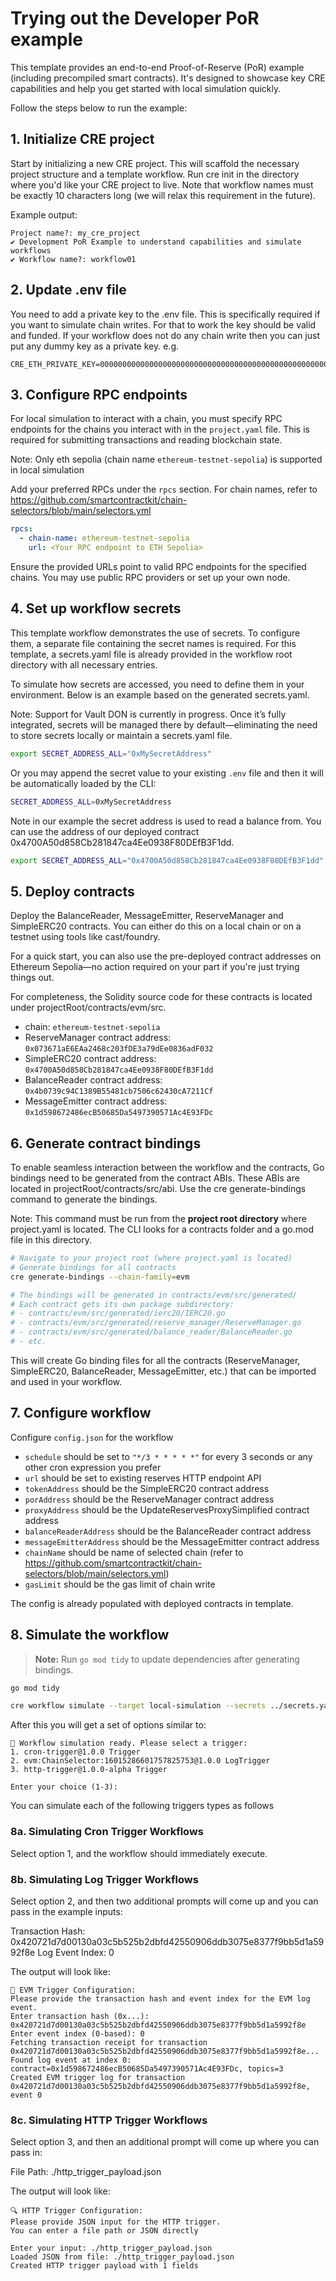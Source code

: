 # Trying out the Developer PoR example

This template provides an end-to-end Proof-of-Reserve (PoR) example (including precompiled smart contracts). It's designed to showcase key CRE capabilities and help you get started with local simulation quickly.

Follow the steps below to run the example:

## 1. Initialize CRE project

Start by initializing a new CRE project. This will scaffold the necessary project structure and a template workflow. Run cre init in the directory where you'd like your CRE project to live. Note that workflow names must be exactly 10 characters long (we will relax this requirement in the future).

Example output:
```
Project name?: my_cre_project
✔ Development PoR Example to understand capabilities and simulate workflows
✔ Workflow name?: workflow01
```

## 2. Update .env file

You need to add a private key to the .env file. This is specifically required if you want to simulate chain writes. For that to work the key should be valid and funded.
If your workflow does not do any chain write then you can just put any dummy key as a private key. e.g.
```
CRE_ETH_PRIVATE_KEY=0000000000000000000000000000000000000000000000000000000000000001
```

## 3. Configure RPC endpoints

For local simulation to interact with a chain, you must specify RPC endpoints for the chains you interact with in the `project.yaml` file. This is required for submitting transactions and reading blockchain state.

Note: Only eth sepolia (chain name `ethereum-testnet-sepolia`) is supported in local simulation

Add your preferred RPCs under the `rpcs` section. For chain names, refer to https://github.com/smartcontractkit/chain-selectors/blob/main/selectors.yml

```yaml
rpcs:
  - chain-name: ethereum-testnet-sepolia
    url: <Your RPC endpoint to ETH Sepolia>
```
Ensure the provided URLs point to valid RPC endpoints for the specified chains. You may use public RPC providers or set up your own node.

## 4. Set up workflow secrets

This template workflow demonstrates the use of secrets. To configure them, a separate file containing the secret names is required. For this template, a secrets.yaml file is already provided in the workflow root directory with all necessary entries.

To simulate how secrets are accessed, you need to define them in your environment. Below is an example based on the generated secrets.yaml.

Note: Support for Vault DON is currently in progress. Once it’s fully integrated, secrets will be managed there by default—eliminating the need to store secrets locally or maintain a secrets.yaml file.

```bash
export SECRET_ADDRESS_ALL="0xMySecretAddress"
```

Or you may append the secret value to your existing `.env` file and then it will be automatically loaded by the CLI:

```bash
SECRET_ADDRESS_ALL=0xMySecretAddress
```

Note in our example the secret address is used to read a balance from. You can use the address of our deployed contract 0x4700A50d858Cb281847ca4Ee0938F80DEfB3F1dd.

```bash
export SECRET_ADDRESS_ALL="0x4700A50d858Cb281847ca4Ee0938F80DEfB3F1dd"
```

## 5. Deploy contracts

Deploy the BalanceReader, MessageEmitter, ReserveManager and SimpleERC20 contracts. You can either do this on a local chain or on a testnet using tools like cast/foundry.

For a quick start, you can also use the pre-deployed contract addresses on Ethereum Sepolia—no action required on your part if you're just trying things out.

For completeness, the Solidity source code for these contracts is located under projectRoot/contracts/evm/src.
- chain: `ethereum-testnet-sepolia`
- ReserveManager contract address: `0x073671aE6EAa2468c203fDE3a79dEe0836adF032`
- SimpleERC20 contract address: `0x4700A50d858Cb281847ca4Ee0938F80DEfB3F1dd`
- BalanceReader contract address: `0x4b0739c94C1389B55481cb7506c62430cA7211Cf`
- MessageEmitter contract address: `0x1d598672486ecB50685Da5497390571Ac4E93FDc`

## 6. Generate contract bindings

To enable seamless interaction between the workflow and the contracts, Go bindings need to be generated from the contract ABIs. These ABIs are located in projectRoot/contracts/src/abi. Use the cre generate-bindings command to generate the bindings.

Note: This command must be run from the <b>project root directory</b> where project.yaml is located. The CLI looks for a contracts folder and a go.mod file in this directory.

```bash
# Navigate to your project root (where project.yaml is located)
# Generate bindings for all contracts
cre generate-bindings --chain-family=evm

# The bindings will be generated in contracts/evm/src/generated/
# Each contract gets its own package subdirectory:
# - contracts/evm/src/generated/ierc20/IERC20.go
# - contracts/evm/src/generated/reserve_manager/ReserveManager.go
# - contracts/evm/src/generated/balance_reader/BalanceReader.go
# - etc.
```

This will create Go binding files for all the contracts (ReserveManager, SimpleERC20, BalanceReader, MessageEmitter, etc.) that can be imported and used in your workflow.

## 7. Configure workflow

Configure `config.json` for the workflow
- `schedule` should be set to `"*/3 * * * * *"` for every 3 seconds or any other cron expression you prefer
- `url` should be set to existing reserves HTTP endpoint API
- `tokenAddress` should be the SimpleERC20 contract address
- `porAddress` should be the ReserveManager contract address
- `proxyAddress` should be the UpdateReservesProxySimplified contract address
- `balanceReaderAddress` should be the BalanceReader contract address
- `messageEmitterAddress` should be the MessageEmitter contract address
- `chainName` should be name of selected chain (refer to https://github.com/smartcontractkit/chain-selectors/blob/main/selectors.yml)
- `gasLimit` should be the gas limit of chain write

The config is already populated with deployed contracts in template.


## 8. Simulate the workflow

> **Note:** Run `go mod tidy` to update dependencies after generating bindings.
```bash
go mod tidy

cre workflow simulate --target local-simulation --secrets ../secrets.yaml <path-to-workflow>
```

After this you will get a set of options similar to:

```
🚀 Workflow simulation ready. Please select a trigger:
1. cron-trigger@1.0.0 Trigger
2. evm:ChainSelector:16015286601757825753@1.0.0 LogTrigger
3. http-trigger@1.0.0-alpha Trigger

Enter your choice (1-3):
```

You can simulate each of the following triggers types as follows

### 8a. Simulating Cron Trigger Workflows

Select option 1, and the workflow should immediately execute.

### 8b. Simulating Log Trigger Workflows

Select option 2, and then two additional prompts will come up and you can pass in the example inputs:

Transaction Hash: 0x420721d7d00130a03c5b525b2dbfd42550906ddb3075e8377f9bb5d1a5992f8e
Log Event Index: 0

The output will look like:
```
🔗 EVM Trigger Configuration:
Please provide the transaction hash and event index for the EVM log event.
Enter transaction hash (0x...): 0x420721d7d00130a03c5b525b2dbfd42550906ddb3075e8377f9bb5d1a5992f8e
Enter event index (0-based): 0
Fetching transaction receipt for transaction 0x420721d7d00130a03c5b525b2dbfd42550906ddb3075e8377f9bb5d1a5992f8e...
Found log event at index 0: contract=0x1d598672486ecB50685Da5497390571Ac4E93FDc, topics=3
Created EVM trigger log for transaction 0x420721d7d00130a03c5b525b2dbfd42550906ddb3075e8377f9bb5d1a5992f8e, event 0
```

### 8c. Simulating HTTP Trigger Workflows

Select option 3, and then an additional prompt will come up where you can pass in:

File Path: ./http_trigger_payload.json

The output will look like:
```
🔍 HTTP Trigger Configuration:
Please provide JSON input for the HTTP trigger.
You can enter a file path or JSON directly

Enter your input: ./http_trigger_payload.json   
Loaded JSON from file: ./http_trigger_payload.json
Created HTTP trigger payload with 1 fields
```
